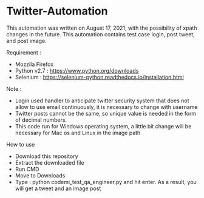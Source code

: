 # Twitter-Automation

This automation was written on August 17, 2021, with the possibility of xpath changes in the future. This automation contains test case login, post tweet, and post image.

Requirement :
- Mozzila Firefox
- Python v2.7 : https://www.python.org/downloads
- Selenium    : https://selenium-python.readthedocs.io/installation.html

Note :
- Login used handler to anticipate twitter security system that does not allow to use email continuously, it is necessary to change with username
- Twitter posts cannot be the same, so unique value is needed in the form of decimal numbers.
- This code run for Windows operating system, a little bit change will be necessary for Mac os and Linux in the image path

How to use
- Download this repository
- Extract the downloaded file
- Run CMD
- Move to Downloads
- Type : python codemi_test_qa_engineer.py and hit enter. As a result, you will get a tweet and an image post
